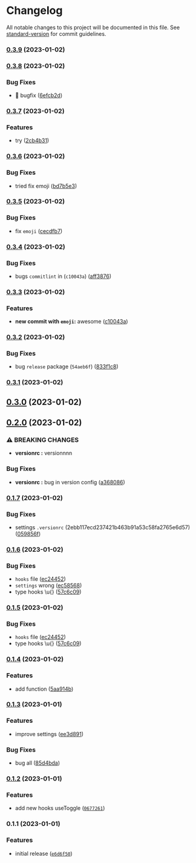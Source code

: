 # Changelog

All notable changes to this project will be documented in this file. See [standard-version](https://github.com/conventional-changelog/standard-version) for commit guidelines.

### [0.3.9](https://github.com/miyucutee/something/compare/v0.3.8...v0.3.9) (2023-01-02)

### [0.3.8](https://github.com/miyucutee/something/compare/v0.3.7...v0.3.8) (2023-01-02)


### Bug Fixes

* 🐞 bugfix ([6efcb2d](https://github.com/miyucutee/something/commit/6efcb2d521a9487dc7e4d67cbc8e2acc588d628f))

### [0.3.7](https://github.com/miyucutee/something/compare/v0.3.6...v0.3.7) (2023-01-02)


### Features

* try ([2cb4b31](https://github.com/miyucutee/something/commit/2cb4b31755221200b49fcd728f4be8549b28cb3d))

### [0.3.6](https://github.com/miyucutee/something/compare/v0.3.5...v0.3.6) (2023-01-02)


### Bug Fixes

* tried fix emoji ([bd7b5e3](https://github.com/miyucutee/something/commit/bd7b5e312b309a59f8c8946290b17da07d872917))

### [0.3.5](https://github.com/miyucutee/something/compare/v0.3.4...v0.3.5) (2023-01-02)


### Bug Fixes

* fix `emoji` ([cecdfb7](https://github.com/miyucutee/something/commit/cecdfb7cec1d19a7c8624da1f204f80e0a5190df))

### [0.3.4](https://github.com/miyucutee/something/compare/v0.3.3...v0.3.4) (2023-01-02)


### Bug Fixes

* bugs `commitlint` in (`c10043a`) ([aff3876](https://github.com/miyucutee/something/commit/aff387683add38d26cc76b350302030cf24c3513))

### [0.3.3](https://github.com/miyucutee/something/compare/v0.3.2...v0.3.3) (2023-01-02)


### Features

* **new commit with `emoji`:** awesome ([c10043a](https://github.com/miyucutee/something/commit/c10043a807bd2806461c7781d3fef588170f19a5))

### [0.3.2](https://github.com/miyucutee/something/compare/v0.3.1...v0.3.2) (2023-01-02)


### Bug Fixes

* bug `release` package (`54aeb6f`) ([833f1c8](https://github.com/miyucutee/something/commit/833f1c86c5bc700c329740d771fe4b83fb5d0c58))

### [0.3.1](https://github.com/miyucutee/something/compare/v0.3.0...v0.3.1) (2023-01-02)

## [0.3.0](https://github.com/miyucutee/something/compare/v0.2.0...v0.3.0) (2023-01-02)

## [0.2.0](https://github.com/miyucutee/something/compare/v0.1.7...v0.2.0) (2023-01-02)


### ⚠ BREAKING CHANGES

* **versionrc :** versionnnn

### Bug Fixes

* **versionrc :** bug in version config ([a368086](https://github.com/miyucutee/something/commit/a368086baf1f095a2bcd0ca4a567d161c380fe9e))

### [0.1.7](https://github.com/miyucutee/something/compare/v0.1.6...v0.1.7) (2023-01-02)


### Bug Fixes

* settings `.versionrc` (2ebb117ecd237421b463b91a53c58fa2765e6d57) ([059856f](https://github.com/miyucutee/something/commit/059856ff91e0a0f4509baf1097f2a954e8f19a14))

### [0.1.6](https://github.com/miyucutee/something/compare/v0.1.4...v0.1.6) (2023-01-02)


### Bug Fixes

* `hooks` file ([ec24452](https://github.com/miyucutee/something/commit/ec24452ea28dd15e33b126a9ff9d3974fa0ba0e3))
* `settings` wrong ([ec58568](https://github.com/miyucutee/something/commit/ec58568a5443cc7d96040c3a2a3a15fcafc7973a))
* type hooks \u{} ([57c6c09](https://github.com/miyucutee/something/commit/57c6c094bebcd0bafc8fd21e8f67655dc200dfca))

### [0.1.5](https://github.com/miyucutee/something/compare/v0.1.4...v0.1.5) (2023-01-02)


### Bug Fixes

* `hooks` file ([ec24452](https://github.com/miyucutee/something/commit/ec24452ea28dd15e33b126a9ff9d3974fa0ba0e3))
* type hooks \u{} ([57c6c09](https://github.com/miyucutee/something/commit/57c6c094bebcd0bafc8fd21e8f67655dc200dfca))

### [0.1.4](https://github.com/miyucutee/something/compare/v0.1.3...v0.1.4) (2023-01-02)


### Features

* add function ([5aa914b](https://github.com/miyucutee/something/commit/5aa914b792852c42b90081fed86d1f7e6545cfaf))

### [0.1.3](https://github.com/miyucutee/something/compare/v0.1.2...v0.1.3) (2023-01-01)


### Features

* improve settings ([ee3d891](https://github.com/miyucutee/something/commit/ee3d8911a5ecf2785fd8b218d131ef8aeefe001b))


### Bug Fixes

* bug all ([85d4bda](https://github.com/miyucutee/something/commit/85d4bdadd9b7f0e93772cbe2ce840cfe77c95939))

### [0.1.2](https://github.com/miyucutee/something/compare/v0.1.1...v0.1.2) (2023-01-01)


### Features

* add new hooks useToggle ([`0677261`](https://github.com/miyucutee/something/commit/0677261e7e2372f1727c060aee974559502de267))

### 0.1.1 (2023-01-01)


### Features

* initial release ([`e6d6f50`](https://github.com/miyucutee/something/commit/e6d6f5076b11d0b5447ae262b19b5233e8f443d3))
